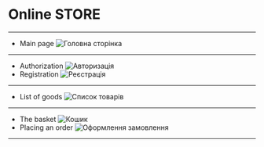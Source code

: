 # Online STORE
____
+ Main page
![Головна сторінка](https://i.postimg.cc/6qJd5rZN/2022-11-21-17-46-55.png)
____
+ Authorization
![Авторизація](https://i.postimg.cc/7Y4gFND3/2022-11-21-17-47-44.png)
+ Registration
![Реєстрація](https://i.postimg.cc/qqs2tNc6/2022-11-21-17-47-58.png)
____
+ List of goods
![Список товарів](https://i.postimg.cc/y8Y0dYDW/2022-11-21-17-48-24.png)
____
+ The basket
![Кошик](https://i.postimg.cc/qBysDFfB/2022-11-21-17-49-12.png)
+ Placing an order
![Оформлення замовлення](https://i.postimg.cc/kXyxqtXk/2022-11-21-17-50-28.png)
____